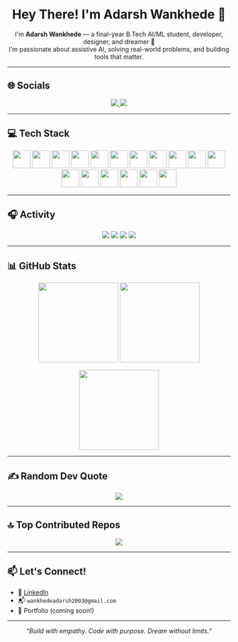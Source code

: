 <h1 align="center">Hey There! I'm Adarsh Wankhede 👋</h1>

<p align="center">
  I'm <strong>Adarsh Wankhede</strong> — a final-year B.Tech AI/ML student, developer, designer, and dreamer 🚀 <br>
  I'm passionate about assistive AI, solving real-world problems, and building tools that matter. 
</p>

---

## 🌐 Socials
<p align="center">
  <a href="https://instagram.com/itsadarsh2083" target="_blank">
    <img src="https://img.shields.io/badge/Instagram-%23E4405F.svg?style=for-the-badge&logo=Instagram&logoColor=white" />
  </a>
  <a href="https://linkedin.com/in/adarshwankhede" target="_blank">
    <img src="https://img.shields.io/badge/LinkedIn-%230077B5.svg?style=for-the-badge&logo=LinkedIn&logoColor=white" />
  </a>
</p>

---

## 💻 Tech Stack 

<p align="center">
  <img src="https://cdn.jsdelivr.net/gh/devicons/devicon/icons/cplusplus/cplusplus-original.svg" height="40"/>
  <img src="https://cdn.jsdelivr.net/gh/devicons/devicon/icons/java/java-original.svg" height="40"/>
  <img src="https://cdn.jsdelivr.net/gh/devicons/devicon/icons/python/python-original.svg" height="40"/>
  <img src="https://cdn.jsdelivr.net/gh/devicons/devicon/icons/powershell/powershell-original.svg" height="40"/>
  <img src="https://cdn.jsdelivr.net/gh/devicons/devicon/icons/firebase/firebase-plain.svg" height="40"/>
  <img src="https://cdn.jsdelivr.net/gh/devicons/devicon/icons/netlify/netlify-original.svg" height="40"/>
  <img src="https://cdn.jsdelivr.net/gh/devicons/devicon/icons/vercel/vercel-original.svg" height="40"/>
  <img src="https://cdn.jsdelivr.net/gh/devicons/devicon/icons/django/django-plain.svg" height="40"/>
  <img src="https://cdn.jsdelivr.net/gh/devicons/devicon/icons/fastapi/fastapi-original.svg" height="40"/>
  <img src="https://cdn.jsdelivr.net/gh/devicons/devicon/icons/flask/flask-original.svg" height="40"/>
  <img src="https://cdn.jsdelivr.net/gh/devicons/devicon/icons/react/react-original.svg" height="40"/>
  <img src="https://cdn.jsdelivr.net/gh/devicons/devicon/icons/mysql/mysql-original.svg" height="40"/>
  <img src="https://cdn.jsdelivr.net/gh/devicons/devicon/icons/canva/canva-original.svg" height="40"/>
  <img src="https://cdn.jsdelivr.net/gh/devicons/devicon/icons/matplotlib/matplotlib-original.svg" height="40"/>
  <img src="https://cdn.jsdelivr.net/gh/devicons/devicon/icons/numpy/numpy-original.svg" height="40"/>
  <img src="https://cdn.jsdelivr.net/gh/devicons/devicon/icons/pandas/pandas-original.svg" height="40"/>
  <img src="https://cdn.jsdelivr.net/gh/devicons/devicon/icons/scikit-learn/scikit-learn-original.svg" height="40"/>
</p>



---

## 🎧 Activity
<p align="center">
  <img src="https://img.shields.io/badge/Currently-learning%20NLP-blue?style=for-the-badge" />
  <img src="https://img.shields.io/badge/Reading-AI%20for%20People%20Not%20Robots-yellow?style=for-the-badge" />
  <img src="https://img.shields.io/badge/Coding-Python-blue?style=for-the-badge" />
  <img src="https://img.shields.io/badge/Listening-to%2090s%20music-ff69b4?style=for-the-badge" />
</p>

---

## 📊 GitHub Stats

<p align="center">
  <img src="https://github-readme-stats.vercel.app/api?username=adarshw20&show_icons=true&theme=radical" height="180"/>
  <img src="https://nirzak-streak-stats.vercel.app/?user=adarshw20&theme=radical&hide_border=true" height="180"/>
</p>

<p align="center">
  <img src="https://github-readme-stats.vercel.app/api/top-langs/?username=adarshw20&layout=compact&theme=radical&hide_border=true" height="180"/>
</p>

---

## ✍️ Random Dev Quote

<p align="center">
  <img src="https://quotes-github-readme.vercel.app/api?type=horizontal&theme=dark" />
</p>

---

## 🔝 Top Contributed Repos

<p align="center">
  <img src="https://github-contributor-stats.vercel.app/api?username=adarshw20&limit=5&theme=dark&combine_all_yearly_contributions=true" />
</p>

---

## 📫 Let's Connect!

- 💼 [LinkedIn](https://linkedin.com/in/adarshwankhede)  
- 📬 `wankhedeadarsh2003@gmail.com`  
- 🌱 Portfolio (coming soon!)

---

<p align="center"><i>“Build with empathy. Code with purpose. Dream without limits.”</i></p>
